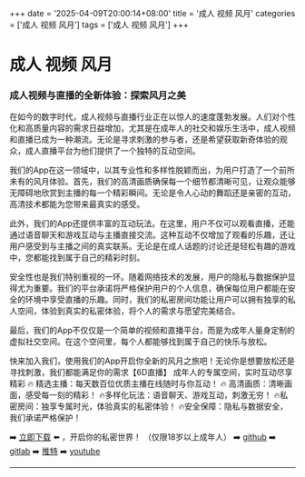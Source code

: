 +++
date = '2025-04-09T20:00:14+08:00'
title = '成人 视频 风月'
categories = ['成人 视频 风月']
tags = ['成人 视频 风月']
+++

# 成人 视频 风月

### 成人视频与直播的全新体验：探索风月之美

在如今的数字时代，成人视频与直播行业正在以惊人的速度蓬勃发展。人们对个性化和高质量内容的需求日益增加，尤其是在成年人的社交和娱乐生活中，成人视频和直播已成为一种潮流。无论是寻求刺激的参与者，还是希望获取新奇体验的观众，成人直播平台为他们提供了一个独特的互动空间。

我们的App在这一领域中，以其专业性和多样性脱颖而出，为用户打造了一个前所未有的风月体验。首先，我们的高清画质确保每一个细节都清晰可见，让观众能够无障碍地欣赏到主播的每一个精彩瞬间。无论是令人心动的舞蹈还是亲密的互动，高清技术都能为您带来最真实的感受。

此外，我们的App还提供丰富的互动玩法。在这里，用户不仅可以观看直播，还能通过语音聊天和游戏互动与主播直接交流。这种互动不仅增加了观看的乐趣，还让用户感受到与主播之间的真实联系。无论是在成人话题的讨论还是轻松有趣的游戏中，您都能找到属于自己的精彩时刻。

安全性也是我们特别重视的一环。随着网络技术的发展，用户的隐私与数据保护显得尤为重要。我们的平台承诺将严格保护用户的个人信息，确保每位用户都能在安全的环境中享受直播的乐趣。同时，我们的私密房间功能让用户可以拥有独享的私人空间，体验到真实的私密体验，将个人的需求与愿望完美结合。

最后，我们的App不仅仅是一个简单的视频和直播平台，而是为成年人量身定制的虚拟社交空间。在这个空间里，每个人都能够找到属于自己的快乐与放松。

快来加入我们，使用我们的App开启你全新的风月之旅吧！无论你是想要放松还是寻找刺激，我们都能满足你的需求【6D直播】
成年人的专属空间，实时互动尽享精彩
🔥 精选主播：每天数百位优质主播在线随时与你互动！
🔥 高清画质：清晰画面，感受每一刻的精彩！
🔥多样化玩法：语音聊天、游戏互动，刺激无穷！
🔥私密房间：独享专属时光，体验真实的私密体验！
🔥安全保障：隐私与数据安全，我们承诺严格保护！

➡️ [立即下载](https://down123.s3.ap-east-1.amazonaws.com/down/down.html?channelCode=blog) ⬅️ ，开启你的私密世界！
（仅限18岁以上成年人）
➡️ [github](https://aldult-live.github.io/)
➡️ [gitlab](https://seo-09598d.gitlab.io/)
➡️ [推特](https://x.com/wegame33)
➡️ [youtube](https://www.youtube.com/@6Dlive)

---
